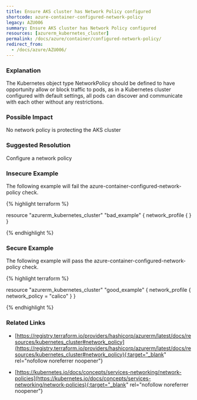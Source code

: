 ```yaml
---
title: Ensure AKS cluster has Network Policy configured
shortcode: azure-container-configured-network-policy
legacy: AZU006
summary: Ensure AKS cluster has Network Policy configured 
resources: [azurerm_kubernetes_cluster] 
permalink: /docs/azure/container/configured-network-policy/
redirect_from: 
  - /docs/azure/AZU006/
---
```


### Explanation


The Kubernetes object type NetworkPolicy should be defined to have opportunity allow or block traffic to pods, as in a Kubernetes cluster configured with default settings, all pods can discover and communicate with each other without any restrictions.


### Possible Impact
No network policy is protecting the AKS cluster

### Suggested Resolution
Configure a network policy


### Insecure Example

The following example will fail the azure-container-configured-network-policy check.

{% highlight terraform %}

resource "azurerm_kubernetes_cluster" "bad_example" {
	network_profile {
	  }
}

{% endhighlight %}



### Secure Example

The following example will pass the azure-container-configured-network-policy check.

{% highlight terraform %}

resource "azurerm_kubernetes_cluster" "good_example" {
	network_profile {
	  network_policy = "calico"
	  }
}

{% endhighlight %}



### Related Links


- [https://registry.terraform.io/providers/hashicorp/azurerm/latest/docs/resources/kubernetes_cluster#network_policy](https://registry.terraform.io/providers/hashicorp/azurerm/latest/docs/resources/kubernetes_cluster#network_policy){:target="_blank" rel="nofollow noreferrer noopener"}

- [https://kubernetes.io/docs/concepts/services-networking/network-policies](https://kubernetes.io/docs/concepts/services-networking/network-policies){:target="_blank" rel="nofollow noreferrer noopener"}


